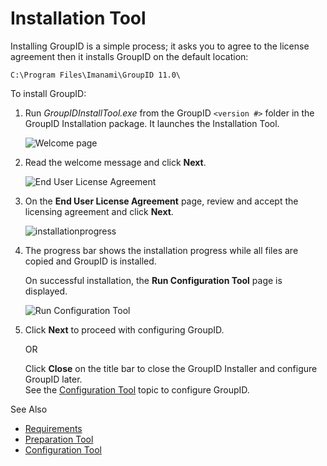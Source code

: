 # Installation Tool

Installing GroupID is a simple process; it asks you to agree to the license agreement then it
installs GroupID on the default location:

```
C:\Program Files\Imanami\GroupID 11.0\
```

To install GroupID:

1. Run _GroupIDInstallTool.exe_ from the GroupID `<version #>` folder in the GroupID Installation
   package. It launches the Installation Tool.

    ![Welcome page](/img/versioned_docs/groupid_11.0/groupid/install/installer/introduction.webp)

2. Read the welcome message and click **Next**.

    ![End User License Agreement](/img/versioned_docs/groupid_11.0/groupid/install/installer/eula.webp)

3. On the **End User License Agreement** page, review and accept the licensing agreement and click
   **Next**.

    ![installationprogress](/img/versioned_docs/groupid_11.0/groupid/install/installer/installationprogress.webp)

4. The progress bar shows the installation progress while all files are copied and GroupID is
   installed.

    On successful installation, the **Run Configuration Tool** page is displayed.

    ![Run Configuration Tool](/img/versioned_docs/groupid_11.0/groupid/install/installer/runconfigurationtool.webp)

5. Click **Next** to proceed with configuring GroupID.

    OR

    Click **Close** on the title bar to close the GroupID Installer and configure GroupID later.  
    See the
    [Configuration Tool](/docs/groupid/11.0/groupid/install/configure/configure.md) topic
    to configure GroupID.

See Also

- [Requirements](/docs/groupid/11.0/groupid/install/requirements.md)
- [Preparation Tool](/docs/groupid/11.0/groupid/install/installer/preparationtool.md)
- [Configuration Tool](/docs/groupid/11.0/groupid/install/configure/configure.md)
